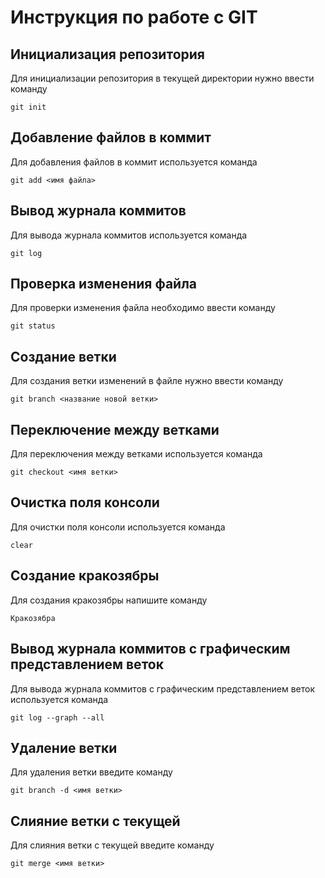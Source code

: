 # Инструкция по работе с GIT

## Инициализация репозитория

Для инициализации репозитория в текущей директории нужно ввести команду
```
git init
```

## Добавление файлов в коммит

Для добавления файлов в коммит используется команда
```
git add <имя файла>
```

## Вывод журнала коммитов

Для вывода журнала коммитов используется команда
```
git log
```

## Проверка изменения файла

Для проверки изменения файла необходимо ввести команду
```
git status
```

## Создание ветки

Для создания ветки изменений в файле нужно ввести команду
```
git branch <название новой ветки>
```

## Переключение между ветками

Для переключения  между ветками используется команда
```
git checkout <имя ветки>
```

## Очистка поля консоли

Для очистки поля консоли используется команда
```
clear
```

## Создание кракозябры

Для создания кракозябры напишите команду
```
Кракозябра
```
## Вывод журнала коммитов с графическим представлением веток

Для вывода журнала коммитов с графическим представлением веток используется команда
```
git log --graph --all
```

## Удаление ветки

Для удаления ветки введите команду
```
git branch -d <имя ветки>
```

## Слияние ветки с текущей

Для слияния ветки с текущей введите команду
```
git merge <имя ветки>
```